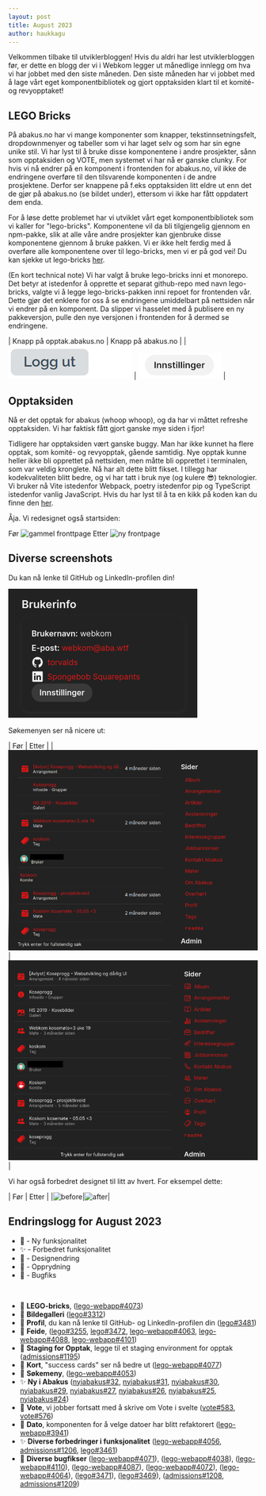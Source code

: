 ```yaml
---
layout: post
title: August 2023
author: haukkagu
---
```


Velkommen tilbake til utviklerbloggen! Hvis du aldri har lest utviklerbloggen før, er dette en blogg der vi i Webkom legger ut månedlige innlegg om hva vi har jobbet med den siste måneden. Den siste måneden har vi jobbet med å lage vårt eget komponentbibliotek og gjort opptaksiden klart til et komité- og revyopptaket!

## LEGO Bricks
På abakus.no har vi mange komponenter som knapper, tekstinnsetningsfelt, dropdownmenyer og tabeller som vi har laget selv og som har sin egne unike stil. Vi har lyst til å bruke disse komponentene i andre prosjekter, sånn som opptaksiden og VOTE, men systemet vi har nå er ganske clunky. For hvis vi nå endrer på en komponent i frontenden for abakus.no, vil ikke de endringene overføre til den tilsvarende komponenten i de andre prosjektene. Derfor ser knappene på f.eks opptaksiden litt eldre ut enn det de gjør på abakus.no (se bildet under), ettersom vi ikke har fått oppdatert dem enda.

For å løse dette problemet har vi utviklet vårt eget komponentbibliotek som vi kaller for "lego-bricks". Komponentene vil da bli tilgjengelig gjennom en npm-pakke, slik at alle våre andre prosjekter kan gjenbruke disse komponentene gjennom å bruke pakken. Vi er ikke helt ferdig med å overføre alle komponentene over til lego-bricks, men vi er på god vei! Du kan sjekke ut lego-bricks [her](https://github.com/webkom/lego-webapp/tree/master/packages/lego-bricks).

(En kort technical note) Vi har valgt å bruke lego-bricks inni et monorepo. Det betyr at istedenfor å opprette et separat github-repo med navn lego-bricks, valgte vi å legge lego-bricks-pakken inni repoet for frontenden vår. Dette gjør det enklere for oss å se endringene umiddelbart på nettsiden når vi endrer på en komponent. Da slipper vi hasselet med å publisere en ny pakkeversjon, pulle den nye versjonen i frontenden for å dermed se endringene.

| Knapp på opptak.abakus.no | Knapp på abakus.no |
| ![gammel knapp](/images/posts/2023-08-31-knapp0.png) | ![ny knapp](/images/posts/2023-08-31-knapp1.png) |

## Opptaksiden
Nå er det opptak for abakus (whoop whoop), og da har vi måttet refreshe opptaksiden. Vi har faktisk fått gjort ganske mye siden i fjor!

Tidligere har opptaksiden vært ganske buggy. Man har ikke kunnet ha flere opptak, som komité- og revyopptak, gående samtidig. Nye opptak kunne heller ikke bli opprettet på nettsiden, men måtte bli opprettet i terminalen, som var veldig kronglete. Nå har alt dette blitt fikset. I tillegg har kodekvaliteten blitt bedre, og vi har tatt i bruk nye (og kulere 😎) teknologier. Vi bruker nå Vite istedenfor Webpack, poetry istedenfor pip og TypeScript istedenfor vanlig JavaScript. Hvis du har lyst til å ta en kikk på koden kan du finne den [her](https://github.com/webkom/admissions/).

Åja. Vi redesignet også startsiden:

Før
![gammel fronttpage](https://user-images.githubusercontent.com/13599770/208441975-7e3960b9-4da1-4bcf-afcb-900e28047a7c.png)
Etter
![ny frontpage](https://user-images.githubusercontent.com/13599770/210391308-d22be0ea-a1bd-4ede-a5c3-df90d3feca33.png)

## Diverse screenshots
Du kan nå lenke til GitHub og LinkedIn-profilen din!

![github-linkedin-profile](/images/posts/2023-08-31-brukerinfo.png)

Søkemenyen ser nå nicere ut:

| Før | Etter |
|![before](/images/posts/2023-08-31-search0.png) | ![after](/images/posts/2023-08-31-search1.png) |

Vi har også forbedret designet til litt av hvert. For eksempel dette:

| Før | Etter |
|![before](https://user-images.githubusercontent.com/69514187/258660677-2a0b58f3-3784-46d1-915b-d780ec4a78a5.png)|![after](https://user-images.githubusercontent.com/69514187/258660435-9777ed07-cd46-40ef-bb01-d210a7bee7cc.png)|

## Endringslogg for August 2023

- 🚀 - Ny funksjonalitet
- ✨ - Forbedret funksjonalitet
- 🎨 - Designendring
- 🧹 - Opprydning
- 🐛 - Bugfiks

<br>

- 🚀 **LEGO-bricks**, ([lego-webapp#4073](https://github.com/webkom/lego-webapp/pull/4073))
- 🚀 **Bildegalleri** ([lego#3312](https://github.com/webkom/lego/pull/3312))
- 🚀 **Profil**, du kan nå lenke til GitHub- og LinkedIn-profilen din ([lego#3481](https://github.com/webkom/lego/pull/3481))
- 🚀 **Feide**, ([lego#3255](https://github.com/webkom/lego/pull/3255), [lego#3472](https://github.com/webkom/lego/pull/3472), [lego-webapp#4063](https://github.com/webkom/lego-webapp/pull/4063), [lego-webapp#4088](https://github.com/webkom/lego-webapp/pull/4088), [lego-webapp#4101](https://github.com/webkom/lego-webapp/pull/4101))
- 🚀 **Staging for Opptak**, legge til et staging environment for opptak ([admissions#1195](https://github.com/webkom/admissions/pull/1195))
- 🎨 **Kort**, "success cards" ser nå bedre ut ([lego-webapp#4077](https://github.com/webkom/lego-webapp/pull/4077))
- 🎨 **Søkemeny**, ([lego-webapp#4053](https://github.com/webkom/lego-webapp/pull/4053))
- ✨ **Ny i Abakus** ([nyiabakus#32](https://github.com/webkom/nyiabakus/pull/32), [nyiabakus#31](https://github.com/webkom/nyiabakus/pull/31), [nyiabakus#30](https://github.com/webkom/nyiabakus/pull/30), [nyiabakus#29](https://github.com/webkom/nyiabakus/pull/29), [nyiabakus#27](https://github.com/webkom/nyiabakus/pull/27), [nyiabakus#26](https://github.com/webkom/nyiabakus/pull/26), [nyiabakus#25](https://github.com/webkom/nyiabakus/pull/25), [nyiabakus#24](https://github.com/webkom/nyiabakus/pull/24))
- 🧹 **Vote**, vi jobber fortsatt med å skrive om Vote i svelte ([vote#583](https://github.com/webkom/vote/pull/583), [vote#576](https://github.com/webkom/vote/pull/576))
- 🧹 **Dato**, komponenten for å velge datoer har blitt refaktorert ([lego-webapp#3941](https://github.com/webkom/lego-webapp/pull/3941))
- ✨ **Diverse forbedringer i funksjonalitet** ([lego-webapp#4056](https://github.com/webkom/lego-webapp/pull/4056), [admissions#1206](https://github.com/webkom/admissions/pull/1206), [lego#3461](https://github.com/webkom/lego/pull/3461))
- 🐛 **Diverse bugfikser** ([lego-webapp#4071](https://github.com/webkom/lego-webapp/pull/4071)), ([lego-webapp#4038](https://github.com/webkom/lego-webapp/pull/4038)), ([lego-webapp#4110](https://github.com/webkom/lego-webapp/pull/4110)), ([lego-webapp#4087](https://github.com/webkom/lego-webapp/pull/4087)), ([lego-webapp#4072](https://github.com/webkom/lego-webapp/pull/4072)), ([lego-webapp#4064](https://github.com/webkom/lego-webapp/pull/4064)), ([lego#3471](https://github.com/webkom/lego/pull/3471)), ([lego#3469](https://github.com/webkom/lego/pull/3469)), ([admissions#1208](https://github.com/webkom/admissions/pull/1208), [admissions#1209](https://github.com/webkom/admissions/pull/1209))
